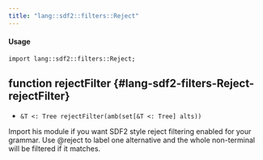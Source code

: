 ```yaml
---
title: "lang::sdf2::filters::Reject"
---
```


#### Usage

`import lang::sdf2::filters::Reject;`


## function rejectFilter {#lang-sdf2-filters-Reject-rejectFilter}

* ``&T <: Tree rejectFilter(amb(set[&T <: Tree] alts))``

 Import his module if you want SDF2 style reject filtering enabled for your grammar. Use @reject to
label one alternative and the whole non-terminal will be filtered if it matches.

